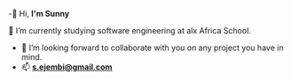 -👋 Hi, **I'm Sunny**

<!--am intrested in ...-->

🌱 I’m currently studying software engineering at alx Africa School.
- 💞️ I’m looking forward to collaborate with you on any project you have in mind.
- 📫  **s.ejembi@gmail.com**
